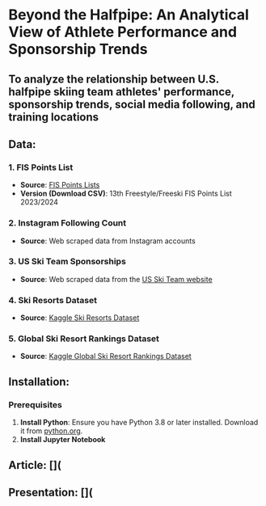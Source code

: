 # Beyond the Halfpipe: An Analytical View of Athlete Performance and Sponsorship Trends

## To analyze the relationship between U.S. halfpipe skiing team athletes' performance, sponsorship trends, social media following, and training locations

## Data:
### 1. FIS Points List
- **Source**: [FIS Points Lists](https://www.fis-ski.com/DB/freestyle-freeski/freeski/fis-points-lists.html?mi=menu-fis-points)
- **Version (Download CSV)**: 13th Freestyle/Freeski FIS Points List 2023/2024

### 2. Instagram Following Count
- **Source**: Web scraped data from Instagram accounts

### 3. US Ski Team Sponsorships
- **Source**: Web scraped data from the [US Ski Team website](https://www.usskiandsnowboard.org/)
  
### 4. Ski Resorts Dataset
- **Source**: [Kaggle Ski Resorts Dataset](https://www.kaggle.com/datasets/ulrikthygepedersen/ski-resorts)

### 5. Global Ski Resort Rankings Dataset
- **Source**: [Kaggle Global Ski Resort Rankings Dataset](https://www.kaggle.com/datasets/fhellander/global-ski-resort-rankings-dataset)

## Installation:
### Prerequisites
1. **Install Python**: Ensure you have Python 3.8 or later installed. Download it from [python.org](https://www.python.org/downloads/).
2. **Install Jupyter Notebook**

## Article: [](
  
## Presentation: [](
